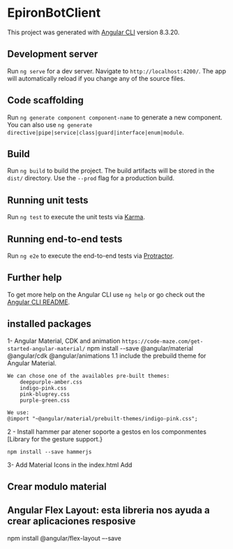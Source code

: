 # EpironBotClient

This project was generated with [Angular CLI](https://github.com/angular/angular-cli) version 8.3.20.

## Development server

Run `ng serve` for a dev server. Navigate to `http://localhost:4200/`. The app will automatically reload if you change any of the source files.

## Code scaffolding

Run `ng generate component component-name` to generate a new component. You can also use `ng generate directive|pipe|service|class|guard|interface|enum|module`.

## Build

Run `ng build` to build the project. The build artifacts will be stored in the `dist/` directory. Use the `--prod` flag for a production build.

## Running unit tests

Run `ng test` to execute the unit tests via [Karma](https://karma-runner.github.io).

## Running end-to-end tests

Run `ng e2e` to execute the end-to-end tests via [Protractor](http://www.protractortest.org/).

## Further help

To get more help on the Angular CLI use `ng help` or go check out the [Angular CLI README](https://github.com/angular/angular-cli/blob/master/README.md).


## installed packages 
1- Angular Material, CDK and animation `https://code-maze.com/get-started-angular-material/`
    npm install --save @angular/material @angular/cdk @angular/animations
 1.1 include the prebuild theme for Angular Material.

    We can chose one of the availables pre-built themes:
        deeppurple-amber.css
        indigo-pink.css
        pink-blugrey.css
        purple-green.css

    We use:        
    @import "~@angular/material/prebuilt-themes/indigo-pink.css";

2 - Install hammer par atener soporte a gestos en los componmentes  [Library for the gesture support.}
    
    npm install --save hammerjs
3- Add Material Icons in the index.html Add  <link href="https://fonts.googleapis.com/icon?family=Material+Icons" rel="stylesheet">


## Crear modulo material 


## Angular Flex Layout: esta libreria nos ayuda a crear aplicaciones resposive

npm install @angular/flex-layout –-save
